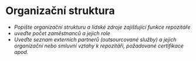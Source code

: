 
# Organizační struktura

- *Popište organizační strukturu a lidské zdroje zajišťující funkce repozitáře*
- *uveďte počet zaměstnanců a jejich role*
- *Uveďte seznam externích partnerů (outsourcované služby) a jejich organizační nebo smluvní vztahy k repozitáři, požadované certifikace apod.*
